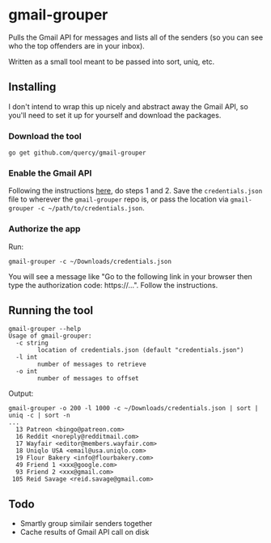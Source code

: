 # gmail-grouper
Pulls the Gmail API for messages and lists all of the senders (so you can see who the top offenders are in your inbox).

Written as a small tool meant to be passed into sort, uniq, etc.

## Installing
I don't intend to wrap this up nicely and abstract away the Gmail API, so you'll need to set it up for yourself and download the packages.

### Download the tool

```
go get github.com/quercy/gmail-grouper
```

### Enable the Gmail API 
Following the instructions [here](https://developers.google.com/gmail/api/quickstart/go), do steps 1 and 2. Save the `credentials.json` file to wherever the `gmail-grouper` repo is, or pass the location via `gmail-grouper -c ~/path/to/credentials.json`.

### Authorize the app
Run:
```
gmail-grouper -c ~/Downloads/credentials.json
```
You will see a message like "Go to the following link in your browser then type the authorization code: https://...". Follow the instructions.

## Running the tool

```
gmail-grouper --help                                                    
Usage of gmail-grouper:
  -c string
        location of credentials.json (default "credentials.json")
  -l int
        number of messages to retrieve
  -o int
        number of messages to offset
```

Output:
```
gmail-grouper -o 200 -l 1000 -c ~/Downloads/credentials.json | sort | uniq -c | sort -n
...
  13 Patreon <bingo@patreon.com>
  16 Reddit <noreply@redditmail.com>
  17 Wayfair <editor@members.wayfair.com>
  18 Uniqlo USA <email@usa.uniqlo.com>
  19 Flour Bakery <info@flourbakery.com>
  49 Friend 1 <xxx@google.com>
  93 Friend 2 <xxx@gmail.com>
 105 Reid Savage <reid.savage@gmail.com>
```

## Todo
* Smartly group similair senders together
* Cache results of Gmail API call on disk